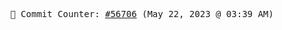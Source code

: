 <p align="center">
    <samp>
        📮 Commit Counter: <a href="https://github.com/Javascript-void0/Javascript-void0/commits/main">#56706</a> (May 22, 2023 @ 03:39 AM)
    </samp>
</p>